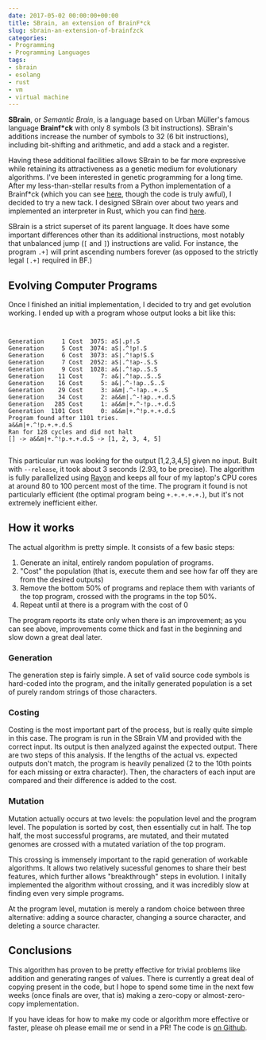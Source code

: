 ```yaml
---
date: 2017-05-02 00:00:00+00:00
title: SBrain, an extension of BrainF*ck
slug: sbrain-an-extension-of-brainfzck
categories:
- Programming
- Programming Languages
tags:
- sbrain
- esolang
- rust
- vm
- virtual machine
---
```


**SBrain**, or *Semantic Brain*, is a language based on Urban Müller's famous language **Brainf*ck** with only 8 symbols (3 bit instructions). SBrain's additions increase the number of symbols to 32 (6 bit instructions), including bit-shifting and arithmetic, and add a stack and a register. 

Having these additional facilities allows SBrain to be far more expressive while retaining its attractiveness as a genetic medium for evolutionary algorithms. I've been interested in genetic programming for a long time. After my less-than-stellar results from a Python implementation of a Brainf\*ck (which you can see [here](https://github.com/leotindall/evolve_bf), though the code is truly awful), I decided to try a new tack. I designed SBrain over about two years and implemented an interpreter in Rust, which you can find [here](https://github.com/leotindall/sbrain).

SBrain is a strict superset of its parent language. It does have some important differences other than its additional instructions, most notably that unbalanced jump
(`[` and `]`) instructions are valid. For instance, the program `.+]` will print ascending numbers forever (as opposed to the strictly legal `[.+]` required in BF.)

## Evolving Computer Programs

  Once I finished an initial implementation, I decided to try and get evolution working. I ended up with a program whose output looks a bit like this:

<pre><code>

Generation     1 Cost  3075: aS|.p!.S
Generation     5 Cost  3074: aS|.^!p!.S
Generation     6 Cost  3073: aS|.^!ap!S.S
Generation     7 Cost  2052: aS|.^!ap-.S.S
Generation     9 Cost  1028: a&|.^!ap..S.S
Generation    11 Cost     7: a&|.^!ap..S..S
Generation    16 Cost     5: a&|.^-!ap..S..S
Generation    29 Cost     3: a&m|.^-!ap..+..S
Generation    34 Cost     2: a&&m|.^-!ap..+.d.S
Generation   285 Cost     1: a&&m|+.^-!p..+.d.S
Generation  1101 Cost     0: a&&m|+.^!p.+.+.d.S
Program found after 1101 tries.
a&&m|+.^!p.+.+.d.S
Ran for 128 cycles and did not halt
[] -> a&&m|+.^!p.+.+.d.S -> [1, 2, 3, 4, 5]

</code></pre>

  This particular run was looking for the output [1,2,3,4,5] given no input.
  Built with `--release`, it took about 3 seconds (2.93, to be precise). The algorithm is fully parallelized using [Rayon](https://crates.io/crates/rayon) 
  and keeps all four of my laptop's CPU cores at around 80 to 100 percent most of the time. The program it found 
  is not particularly efficient (the optimal program being `+.+.+.+.+.`), but it's not extremely inefficient either.

## How it works
  The actual algorithm is pretty simple. It consists of a few basic steps:

  1. Generate an inital, entirely random population of programs.
  2. "Cost" the population (that is, execute them and see how far off they are from the desired outputs)
  3. Remove the bottom 50% of programs and replace them with variants of the top program, crossed with the programs in the top 50%.
  4. Repeat until at there is a program with the cost of 0

  The program reports its state only when there is an improvement; as you can see above, improvements come thick and fast in the beginning and slow down a great deal later.

### Generation
  The generation step is fairly simple. A set of valid source code symbols is hard-coded into the program, and the initally generated population is a set of purely random strings of those characters.

### Costing
  Costing is the most important part of the process, but is really quite simple in this case. The program is run in the SBrain VM and provided with the correct input. Its output is then analyzed against the expected output. There are two steps of this analysis. If the lengths of the actual vs. expected outputs don't match, the
  program is heavily penalized (2 to the 10th points for each missing or extra character). Then, the characters of each input are compared and their difference 
  is added to the cost.

### Mutation
  Mutation actually occurs at two levels: the population level and the program level. The population is sorted by cost, then essentially cut in half. The top half,
  the most successful programs, are mutated, and their mutated genomes are crossed with a mutated variation of the top program. 

  This crossing is immensely important to the rapid generation of workable algorithms. It allows two relatively sucessful genomes to share their best features, which
  further allows "breakthrough" steps in evolution. I initally implemented the algorithm without crossing, and it was incredibly slow at finding even very simple 
  programs.

  At the program level, mutation is merely a random choice between three alternative: adding a source character, changing a source character, and deleting a source character.

## Conclusions

  This algorithm has proven to be pretty effective for trivial problems like addition and generating ranges of values. There is currently a great deal of copying present in the code, but I hope to spend some time in the next few weeks (once finals are over, that is) making a zero-copy or almost-zero-copy implementation. 

  If you have ideas for how to make my code or algorithm more effective or faster, please oh please email me or send in a PR! The code is [on Github](https://github.com/leotindall/evolve-sbrain).